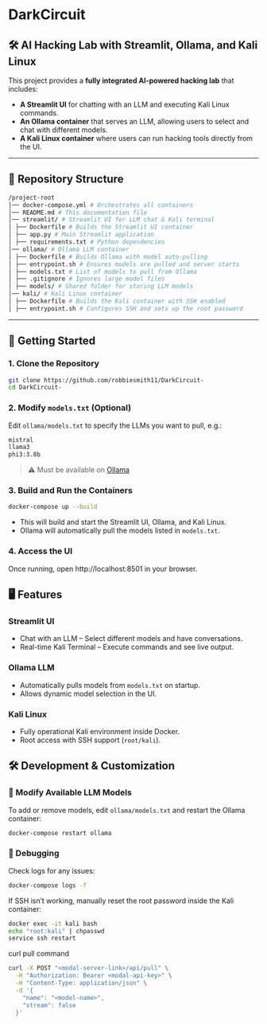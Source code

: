 # DarkCircuit
## 🛠️ AI Hacking Lab with Streamlit, Ollama, and Kali Linux

This project provides a **fully integrated AI-powered hacking lab** that includes:
- **A Streamlit UI** for chatting with an LLM and executing Kali Linux commands.
- **An Ollama container** that serves an LLM, allowing users to select and chat with different models.
- **A Kali Linux container** where users can run hacking tools directly from the UI.

---

## **📂 Repository Structure**
```bash
/project-root
│── docker-compose.yml # Orchestrates all containers
│── README.md # This documentation file
│── streamlit/ # Streamlit UI for LLM chat & Kali terminal
│ ├── Dockerfile # Builds the Streamlit UI container
│ ├── app.py # Main Streamlit application
│ ├── requirements.txt # Python dependencies
│── ollama/ # Ollama LLM container
│ ├── Dockerfile # Builds Ollama with model auto-pulling
│ ├── entrypoint.sh # Ensures models are pulled and server starts
│ ├── models.txt # List of models to pull from Ollama
│ ├── .gitignore # Ignores large model files
│ ├── models/ # Shared folder for storing LLM models
│── kali/ # Kali Linux container
│ ├── Dockerfile # Builds the Kali container with SSH enabled
│ ├── entrypoint.sh # Configures SSH and sets up the root password
```

---

## 🚀 Getting Started
### 1. Clone the Repository
```bash
git clone https://github.com/robbiesmith11/DarkCircuit-
cd DarkCircuit-
```

### 2. Modify `models.txt` (Optional)
Edit `ollama/models.txt` to specify the LLMs you want to pull, e.g.:
```bash
mistral
llama3
phi3:3.8b
```
> ⚠️ Must be available on [Ollama](https://ollama.com/)

### 3. Build and Run the Containers
```bash
docker-compose up --build
```
- This will build and start the Streamlit UI, Ollama, and Kali Linux.
- Ollama will automatically pull the models listed in `models.txt`.

### 4. Access the UI
Once running, open http://localhost:8501 in your browser.

## 🖥️ Features
### Streamlit UI
- Chat with an LLM – Select different models and have conversations.
- Real-time Kali Terminal – Execute commands and see live output.

### Ollama LLM
- Automatically pulls models from `models.txt` on startup.
- Allows dynamic model selection in the UI.

### Kali Linux
- Fully operational Kali environment inside Docker.
- Root access with SSH support (`root/kali`).

## 🛠️ Development & Customization
### 🔹 Modify Available LLM Models

To add or remove models, edit `ollama/models.txt` and restart the Ollama container:
```bash
docker-compose restart ollama
```

### 🔹 Debugging
Check logs for any issues:
```bash
docker-compose logs -f
```

If SSH isn’t working, manually reset the root password inside the Kali container:
```bash
docker exec -it kali bash
echo "root:kali" | chpasswd
service ssh restart
```

curl pull command
```bash
curl -X POST "<modal-server-link>/api/pull" \
  -H "Authorization: Bearer <modal-api-key>" \
  -H "Content-Type: application/json" \
  -d '{
    "name": "<model-name>",
    "stream": false
  }' 
```